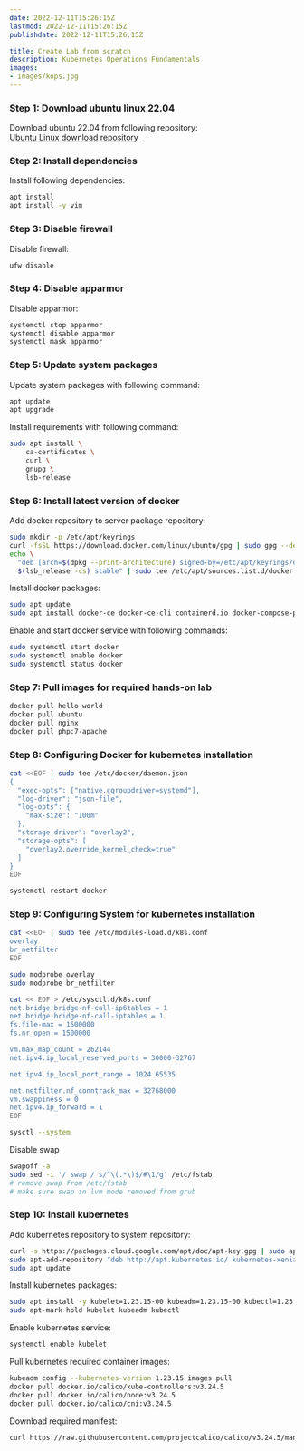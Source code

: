 ```yaml
---
date: 2022-12-11T15:26:15Z
lastmod: 2022-12-11T15:26:15Z
publishdate: 2022-12-11T15:26:15Z

title: Create Lab from scratch
description: Kubernetes Operations Fundamentals
images:
- images/kops.jpg
---
```


[comment]: <> (# Create Lab from scratch)
### Step 1: Download ubuntu linux 22.04
Download ubuntu 22.04 from following repository:  
[Ubuntu Linux download repository](https://releases.ubuntu.com/22.04/)

### Step 2: Install dependencies
Install following dependencies:
```bash
apt install
apt install -y vim
```

### Step 3: Disable firewall
Disable firewall:  
```bash
ufw disable
```

### Step 4: Disable apparmor
Disable apparmor:  
```bash
systemctl stop apparmor
systemctl disable apparmor
systemctl mask apparmor
```

### Step 5: Update system packages
Update system packages with following command:
```bash
apt update
apt upgrade
```
Install requirements with following command:
```bash
sudo apt install \
    ca-certificates \
    curl \
    gnupg \
    lsb-release
```

### Step 6: Install latest version of docker
Add docker repository to server package repository:
```bash
sudo mkdir -p /etc/apt/keyrings
curl -fsSL https://download.docker.com/linux/ubuntu/gpg | sudo gpg --dearmor -o /etc/apt/keyrings/docker.gpg
echo \
  "deb [arch=$(dpkg --print-architecture) signed-by=/etc/apt/keyrings/docker.gpg] https://download.docker.com/linux/ubuntu \
  $(lsb_release -cs) stable" | sudo tee /etc/apt/sources.list.d/docker.list > /dev/null
```
Install docker packages:
```bash
sudo apt update
sudo apt install docker-ce docker-ce-cli containerd.io docker-compose-plugin
```
Enable and start docker service with following commands:
```bash
sudo systemctl start docker
sudo systemctl enable docker
sudo systemctl status docker
```

### Step 7: Pull images for required hands-on lab
```bash
docker pull hello-world
docker pull ubuntu
docker pull nginx
docker pull php:7-apache
```

### Step 8: Configuring Docker for kubernetes installation
```bash
cat <<EOF | sudo tee /etc/docker/daemon.json
{
  "exec-opts": ["native.cgroupdriver=systemd"],
  "log-driver": "json-file",
  "log-opts": {
    "max-size": "100m"
  },
  "storage-driver": "overlay2",
  "storage-opts": [
    "overlay2.override_kernel_check=true"
  ]
}
EOF
```
```bash
systemctl restart docker
```

### Step 9: Configuring System for kubernetes installation
```bash
cat <<EOF | sudo tee /etc/modules-load.d/k8s.conf
overlay
br_netfilter
EOF

sudo modprobe overlay
sudo modprobe br_netfilter
```

```bash
cat << EOF > /etc/sysctl.d/k8s.conf
net.bridge.bridge-nf-call-ip6tables = 1
net.bridge.bridge-nf-call-iptables = 1
fs.file-max = 1500000
fs.nr_open = 1500000

vm.max_map_count = 262144
net.ipv4.ip_local_reserved_ports = 30000-32767

net.ipv4.ip_local_port_range = 1024 65535

net.netfilter.nf_conntrack_max = 32768000
vm.swappiness = 0
net.ipv4.ip_forward = 1
EOF
```

```bash
sysctl --system
```

Disable swap
```bash
swapoff -a
sudo sed -i '/ swap / s/^\(.*\)$/#\1/g' /etc/fstab
# remove swap from /etc/fstab
# make sure swap in lvm mode removed from grub
```

### Step 10: Install kubernetes
Add kubernetes repository to system repository:
```bash
curl -s https://packages.cloud.google.com/apt/doc/apt-key.gpg | sudo apt-key add -
sudo apt-add-repository "deb http://apt.kubernetes.io/ kubernetes-xenial main"
sudo apt update
```

Install kubernetes packages:
```bash
sudo apt install -y kubelet=1.23.15-00 kubeadm=1.23.15-00 kubectl=1.23.15-00
sudo apt-mark hold kubelet kubeadm kubectl
```

Enable kubernetes service:
```bash
systemctl enable kubelet
```

Pull kubernetes required container images:
```bash
kubeadm config --kubernetes-version 1.23.15 images pull
docker pull docker.io/calico/kube-controllers:v3.24.5
docker pull docker.io/calico/node:v3.24.5
docker pull docker.io/calico/cni:v3.24.5
```

Download required manifest:
```bash
curl https://raw.githubusercontent.com/projectcalico/calico/v3.24.5/manifests/calico.yaml -O
```